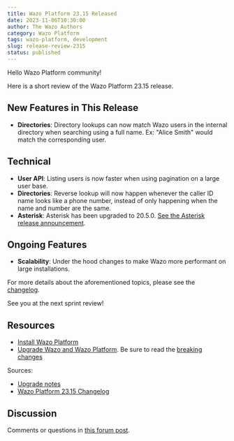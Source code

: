 ```yaml
---
title: Wazo Platform 23.15 Released
date: 2023-11-06T10:30:00
author: The Wazo Authors
category: Wazo Platform
tags: wazo-platform, development
slug: release-review-2315
status: published
---
```


Hello Wazo Platform community!

Here is a short review of the Wazo Platform 23.15 release.

## New Features in This Release
- **Directories**: Directory lookups can now match Wazo users in the internal directory when searching using a full name. Ex: "Alice Smith" would match the corresponding user.

## Technical
- **User API**: Listing users is now faster when using pagination on a large user base.
- **Directories**: Reverse lookup will now happen whenever the caller ID name looks like a phone number, instead of only happening when the name and number are the same.
- **Asterisk**: Asterisk has been upgraded to 20.5.0. [See the Asterisk release announcement](https://www.asterisk.org/asterisk-news/asterisk-20-5-0-now-available/).

## Ongoing Features
- **Scalability**: Under the hood changes to make Wazo more performant on large installations.

For more details about the aforementioned topics, please see the [changelog](https://wazo-dev.atlassian.net/issues/?jql=project%3DWAZO%20AND%20fixVersion%3D23.15).

See you at the next sprint review!

## Resources

- [Install Wazo Platform](/use-cases)
- [Upgrade Wazo and Wazo Platform](/uc-doc/upgrade/). Be sure to read the
  [breaking changes](/uc-doc/upgrade/upgrade_notes#23-15)

Sources:

- [Upgrade notes](/uc-doc/upgrade/upgrade_notes#23-15)
- [Wazo Platform 23.15 Changelog](https://wazo-dev.atlassian.net/issues/?jql=project%3DWAZO%20AND%20fixVersion%3D23.15)

## Discussion

Comments or questions in
[this forum post](https://wazo-platform.discourse.group/t/blog-wazo-platform-23-15-released).
